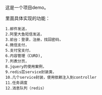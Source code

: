 这是一个项目demo。

里面具体实现的功能：

    1.邮件发送，
    2.阿里大鱼短信发送，
    3.前台：登录，注册，找回密码，
    4.微信支付，
    5.支付宝支付，
    6.内容管理（CURD),
    7.列表分页，
    8.jquery的使用案例，
    9.redis层service封装类，
    10.几个service封装，使用依赖注入到controller
    11.任务调度
    12.消息队列（redis）
    
